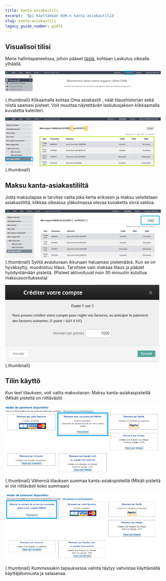 ```yaml
---
title: Kanta-asiakastili
excerpt: 'Opi käyttämään OVH:n kanta-asiakastiliä'
slug: kanta-asiakastili
legacy_guide_number: g1875
---
```



## Visualisoi tilisi
Mene hallintapaneelissa, johon pääset [tästä](https://www.ovh.com/manager/web/login/), kohtaan Laskutus oikealla ylhäällä.

![](images/img_2780.jpg){.thumbnail}
Klikaamalla kohtaa  Oma asiakastili , näät tilaushistorian sekä niistä saamasi pisteet. Voit muuttaa näytettävän laskutusjakson klikkaamalla kuvatetta kalenteri.

![](images/img_2782.jpg){.thumbnail}


## Maksu kanta-asiakastililtä
Jotta maksutapaa ei tarvitse valita joka kerta erikseen ja maksu veloitetaan asiakastililtä, klikkaa oikeassa yläkulmassa olevaa kuvaketta siirrä saldoa.

![](images/img_2784.jpg){.thumbnail}
Syötä avautuvaan ikkunaan haluamasi pistemäärä. Kun se on hyväksytty, muodostuu tilaus. Tarvitsee vain maksaa tilaus ja pääset hyödyntämään pisteitä. (Pisteet aktivoituvat noin 30 minuutin kuluttua maksusuorituksesta)

![](images/img_2786.jpg){.thumbnail}


## Tilin käyttö
Kun teet tilauksen, voit valita maksutavan: 
Maksu kanta-asiakaspisteillä (Mikäli pisteitä on riittävästi)

![](images/img_2787.jpg){.thumbnail}
 Vähennä tilauksen summaa kanta-asiakspisteillä (Mikäli pisteitä ei ole riittävästi koko summaan)

![](images/img_2788.jpg){.thumbnail}
 Kummassakin tapauksessa valinta täytyy vahvistaa käyttämällä käyttäjätunnusta ja salasanaa.

